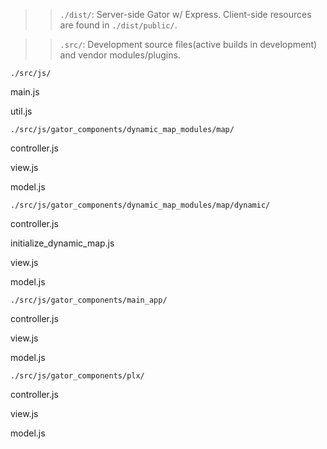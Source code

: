

>>`./dist/`:  Server-side Gator w/ Express. Client-side resources are found in `./dist/public/`.

>>`.src/`: Development source files(active builds in development) and vendor modules/plugins. 


`./src/js/`

main.js 
 
util.js


`./src/js/gator_components/dynamic_map_modules/map/`

controller.js

view.js

model.js


`./src/js/gator_components/dynamic_map_modules/map/dynamic/`

controller.js

initialize_dynamic_map.js

view.js

model.js


`./src/js/gator_components/main_app/`

controller.js

view.js

model.js


`./src/js/gator_components/plx/`

controller.js

view.js

model.js
